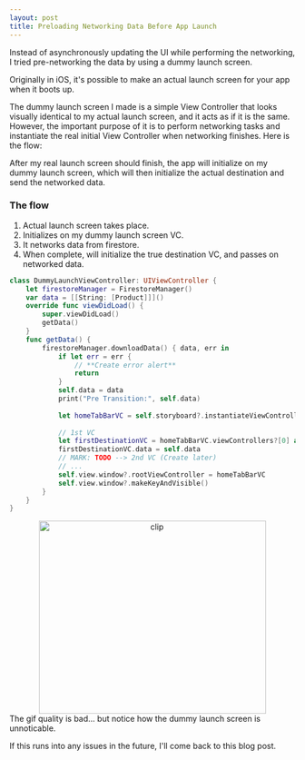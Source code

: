 ```yaml
---
layout: post
title: Preloading Networking Data Before App Launch
---
```


Instead of asynchronously updating the UI while performing the networking, I tried pre-networking the data by using a dummy launch screen. 



Originally in iOS, it's possible to make an actual launch screen for your app when it boots up. 

The dummy launch screen I made is a simple View Controller that looks visually identical to my actual launch screen, and it acts as if it is the same. 
However, the important purpose of it is to perform networking tasks and instantiate the real initial View Controller when networking finishes. 
Here is the flow: <br>

After my real launch screen should finish, the app will initialize on my dummy launch screen, which will then initialize the actual destination and send the networked data.

<h3>The flow</h3>

<ol>
  <li>Actual launch screen takes place.</li>
  <li>Initializes on my dummy launch screen VC.</li>
  <li>It networks data from firestore.</li>
  <li>When complete, will initialize the true destination VC, and passes on networked data.</li>
</ol> 

```swift
class DummyLaunchViewController: UIViewController {
    let firestoreManager = FirestoreManager()
    var data = [[String: [Product]]]()
    override func viewDidLoad() {
        super.viewDidLoad()
        getData()
    }
    func getData() {
        firestoreManager.downloadData() { data, err in
            if let err = err {
                // **Create error alert**
                return
            }
            self.data = data
            print("Pre Transition:", self.data)
            
            let homeTabBarVC = self.storyboard?.instantiateViewController(identifier: K.storyboardID.HomeTabBarVC) as! UITabBarController
            
            // 1st VC
            let firstDestinationVC = homeTabBarVC.viewControllers?[0] as! HomeViewController
            firstDestinationVC.data = self.data
            // MARK: TODO --> 2nd VC (Create later)
            // ...
            self.view.window?.rootViewController = homeTabBarVC
            self.view.window?.makeKeyAndVisible()
        }
    }
}
```

<div align="center">
<img src="{{ site.baseurl }}/images/10_30_2020/preloading_clip.gif" alt="clip" width="400" height="340"/>
</div>
The gif quality is bad... but notice how the dummy launch screen is unnoticable.



If this runs into any issues in the future, I'll come back to this blog post.
